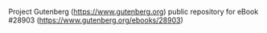 Project Gutenberg (https://www.gutenberg.org) public repository for eBook #28903 (https://www.gutenberg.org/ebooks/28903)
